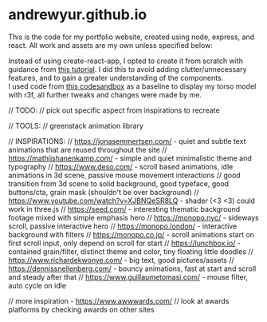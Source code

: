 # andrewyur.github.io

This is the code for my portfolio website, created using node, express, and react. All work and assets are my own unless specified below:

Instead of using create-react-app, I opted to create it from scratch with guidance from [this tutorial](https://dev.to/ivadyhabimana/how-to-create-a-react-app-without-using-create-react-app-a-step-by-step-guide-30nl). I did this to avoid adding clutter/unnecessary features, and to gain a greater understanding of the components.  
I used code from [this codesandbox](https://codesandbox.io/s/gltf-simple-example-v44gg?file=/src/styles.css:33-133) as a baseline to display my torso model with r3f, all further tweaks and changes were made by me.


// TODO:
// pick out specific aspect from inspirations to recreate

// TOOLS:
// greenstack animation library

// INSPIRATIONS:
// https://jonasemmertsen.com/ - quiet and subtle text animations that are reused throughout the site
// https://mathijshanenkamp.com/ - simple and quiet minimalistic theme and typography
// https://www.deso.com/ - scroll based animations, idle animations in 3d scene, passive mouse movement interactions
//      good transition from 3d scene to solid background, good typeface, good buttons/cta, grain mask (shouldn't be over background)
// https://www.youtube.com/watch?v=XJBNQeSR8LQ - shader (<3 <3) could work in three.js
// https://seed.com/ - interesting thematic background footage mixed with simple emphasis hero
// https://monopo.nyc/ - sideways scroll, passive interactive hero
// https://monopo.london/ - interactive background with filters
// https://monopo.co.jp/ - scroll animations start on first scroll input, only depend on scroll for start
// https://lunchbox.io/ - contained grain/filter, distinct theme and color, tiny floating little doodles
// https://www.richardekwonye.com/ - big text, good pictures/assets
// https://dennissnellenberg.com/ - bouncy animations, fast at start and scroll and steady after that
// https://www.guillaumetomasi.com/ - mouse filter, auto cycle on idle

// more inspiration - https://www.awwwards.com/
// look at awards platforms by checking awards on other sites